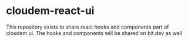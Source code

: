 # cloudem-react-ui
This repository exists to share react hooks and components part of cloudem ui. 
The hooks and components will be shared on bit.dev as well
